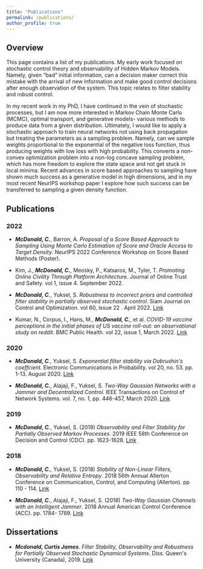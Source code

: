 ```yaml
---
title: "Publications"
permalink: /publications/
author_profile: true
---
```


## Overview

This page contains a list of my publications. My early work focused on stochastic control theory and observability of Hidden Markov Models. Namely, given “bad” initial information, can a decision maker correct this mistake with the arrival of new information and make good control decisions after enough observation of the system. This topic relates to filter stability and robust control.

In my recent work in my PhD, I have continued in the vein of stochastic processes, but I am now more interested in Markov Chain Monte Carlo (MCMC), optimal transport, and generative models- various methods to produce data from a given distribution. Ultimately, I would like to apply a stochastic approach to train neural networks not using back propagation but treating the parameters as a sampling problem. Namely, can we sample weights proportional to the exponential of the negative loss function, thus producing weights with low loss with high probability. This converts a non-convex optimization problem into a non-log concave sampling problem, which has more freedom to explore the state space and not get stuck in local minima. Recent advances in score based approaches to sampling have shown much success as a generative model in high dimensions, and in my most recent NeurIPS workshop paper I explore how such success can be transferred to sampling a given density function.


## Publications

### 2022

* ***McDonald, C.***, Barron, A. *Proposal of a Score Based Approach to Sampling Using Monte Carlo Estimation of Score and Oracle Access to Target Density*. NeurIPS
2022 Conference Workshop on Score Based Methods (Poster).

* Kim, J., ***McDonald, C.***, Meosky, P., Katsaros, M., Tyler, T. *Promoting Online Civility Through Platform Architecture*. Journal of Online Trust and Safety. vol 1, issue 4. September 2022.

* ***McDonald, C.***, Yuksel, S. *Robustness to incorrect priors and controlled filter stability in partially observed stochastic control*. Siam Journal on Control and Optimization. vol 60, issue 22 . April 2022. [Link](https://epubs.siam.org/doi/abs/10.1137/21M1417442)

* Kumar, N., Corpus, I., Hans, M., ***McDonald, C.***, et al. *COVID-19 vaccine perceptions in the initial phases of US vaccine roll-out: an observational study on reddit*. BMC Public Health. vol 22, issue 1, March 2022. [Link](https://bmcpublichealth.biomedcentral.com/articles/10.1186/s12889-022-12824-7)

### 2020

* ***McDonald, C***., Yuksel, S. *Exponential filter stability via Dobrushin's coeffcient*. Electronic Communications in Probability. vol 20, no. 53. pp. 1-13. August 2020. [Link](https://projecteuclid.org/journals/electronic-communications-in-probability/volume-25/issue-none/Exponential-filter-stability-via-Dobrushins-coefficient/10.1214/20-ECP333.full)

* ***McDonald, C.***, Alajaji, F., Yuksel, S. *Two-Way Gaussian Networks with a Jammer and Decentralized Control*. IEEE Transactions on Control of Network Systems. vol. 7, no. 1, pp. 446-457, March 2020. [Link](https://ieeexplore.ieee.org/document/8737761)


### 2019

* ***McDonald, C.***, Yuksel, S. (2019) *Observability and Filter Stability for Partially Observed Markov Processes*. 2019 IEEE 58th Conference on Decision and Control (CDC). pp. 1623-1628. [Link](https://ieeexplore.ieee.org/document/9029775)


### 2018

* ***McDonald, C.***, Yuksel, S. (2018) *Stability of Non-Linear Filters, Observability and Relative Entropy*. 2018 56th Annual Allerton Conference on Communication, Control, and Computing (Allerton). pp 110 - 114. [Link](https://proceedings.allerton.csl.illinois.edu/2018/)

* ***McDonald, C.***, Alajaji, F., Yuksel, S. (2018) *Two-Way Gaussian Channels with an Intelligent Jammer*. 2018 Annual American Control Conference (ACC). pp. 1784- 1789. [Link](https://ieeexplore.ieee.org/document/8430803)

## Dissertations

* ***Mcdonald, Curtis James***. *Filter Stability, Observability and Robustness for Partially Observed Stochastic Dynamical Systems*. Diss. Queen's University (Canada), 2019. [Link](https://qspace.library.queensu.ca/handle/1974/26466)



